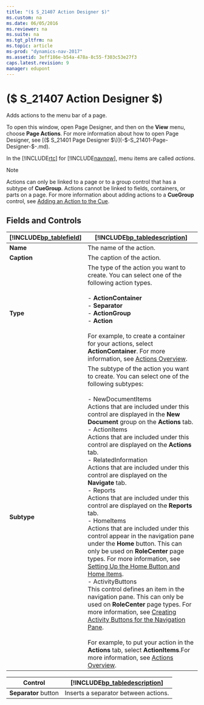 ```yaml
---
title: "($ S_21407 Action Designer $)"
ms.custom: na
ms.date: 06/05/2016
ms.reviewer: na
ms.suite: na
ms.tgt_pltfrm: na
ms.topic: article
ms-prod: "dynamics-nav-2017"
ms.assetid: 3eff186e-b54a-478a-8c55-f303c53e27f3
caps.latest.revision: 9
manager: edupont
---
```

# ($ S_21407 Action Designer $)
Adds actions to the menu bar of a page.  

 To open this window, open Page Designer, and then on the **View** menu, choose **Page Actions**. For more information about how to open Page Designer, see [\($ S\_21401 Page Designer $\)](-$-S_21401-Page-Designer-$-.md).  

 In the [!INCLUDE[rtc](../includes/rtc_md.md)] for [!INCLUDE[navnow](../includes/navnow_md.md)], menu items are called *actions*.  

> [!NOTE]  
>  Actions can only be linked to a page or to a group control that has a subtype of **CueGroup**. Actions cannot be linked to fields, containers, or parts on a page. For more information about adding actions to a **CueGroup** control, see [Adding an Action to the Cue](../Walkthrough--Creating-a-Cue-Based-on-a-FlowField.md#AddingActionToCue).  

## Fields and Controls  

|[!INCLUDE[bp_tablefield](../includes/bp_tablefield_md.md)]|[!INCLUDE[bp_tabledescription](../includes/bp_tabledescription_md.md)]|  
|---------------------------------|---------------------------------------|  
|**Name**|The name of the action.|  
|**Caption**|The caption of the action.|  
|**Type**|The type of the action you want to create. You can select one of the following action types.<br /><br /> -   **ActionContainer**<br />-   **Separator**<br />-   **ActionGroup**<br />-   **Action**<br /><br /> For example, to create a container for your actions, select **ActionContainer**. For more information, see [Actions Overview](../Actions-Overview.md).|  
|**Subtype**|The subtype of the action you want to create. You can select one of the following subtypes:<br /><br /> -   NewDocumentItems<br />     Actions that are included under this control are displayed in the **New Document** group on the **Actions** tab.<br />-   ActionItems<br />     Actions that are included under this control are displayed on the **Actions** tab.<br />-   RelatedInformation<br />     Actions that are included under this control are displayed on the **Navigate** tab.<br />-   Reports<br />     Actions that are included under this control are displayed on the **Reports** tab.<br />-   HomeItems<br />     Actions that are included under this control appear in the navigation pane under the **Home** button. This can only be used on **RoleCenter** page types. For more information, see [Setting Up the Home Button and Home Items](Setting-Up-the-Home-Button-and-Home-Items.md).<br />-   ActivityButtons<br />     This control defines an item in the navigation pane. This can only be used on **RoleCenter** page types. For more information, see [Creating Activity Buttons for the Navigation Pane](../Creating-Activity-Buttons-for-the-Navigation-Pane.md).<br /><br /> For example, to put your action in the **Actions** tab, select **ActionItems**.For more information, see [Actions Overview](../Actions-Overview.md).|  
  
|Control|[!INCLUDE[bp_tabledescription](../includes/bp_tabledescription_md.md)]|  
|-------------|---------------------------------------|  
|**Separator** button|Inserts a separator between actions.|
